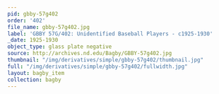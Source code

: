 ```yaml
---
pid: gbby-57g402
order: '402'
file_name: gbby-57g402.jpg
label: 'GBBY 57G/402: Unidentified Baseball Players - c1925-1930'
_date: 1925-1930
object_type: glass plate negative
source: http://archives.nd.edu/Bagby/GBBY-57g402.jpg
thumbnail: "/img/derivatives/simple/gbby-57g402/thumbnail.jpg"
full: "/img/derivatives/simple/gbby-57g402/fullwidth.jpg"
layout: bagby_item
collection: bagby
---
```


